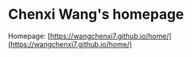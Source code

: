 # Chenxi Wang's homepage
Homepage: [https://wangchenxi7.github.io/home/](https://wangchenxi7.github.io/home/)
